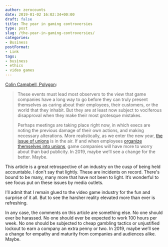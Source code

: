 ```yaml
---
author: zerocounts
date: 2019-01-02 16:02:34+00:00
draft: false
title: The year in gaming controversies
type: post
slug: /the-year-in-gaming-controversies/
categories:
- Business
postFormat:
- Link
tags:
- business
- ethics
- video games
---
```


[Colin Campbell, Polygon](https://www.polygon.com/2018/12/28/18158115/game-industry-mistakes-riot-rockstar-arenanet):

> These events must lead most observers to the view that game companies have a long way to go before they can truly present themselves as caring about their employees, their customers, or the world that they inhabit. But they are at least now subject to vociferous disapproval when they make their most grotesque mistakes.
>
> Perhaps meetings are taking place right now, in which execs are noting the previous damage of their own actions, and making necessary alterations. More realistically, as we enter the new year, [the issue of unions](https://www.polygon.com/2018/3/21/17145242/game-workers-unite-video-game-industry-union) is in the air. If and when employees [organize themselves into unions](https://www.polygon.com/2018/12/27/18156687/game-workers-unite-game-developer-union-us-uk-france), game companies will have more to worry about than bad publicity. In 2019, maybe we’ll see a change for the better. Maybe.

This article is a great retrospective of an industry on the cusp of being held accountable. I don't say that lightly. These are incidents on record. There's bound to be many, many more that have not been to light. It’s wonderful to see focus put on these issues by media outlets.

I’ll admit that I remain glued to the video game industry for the fun and surprise of it all. But to see the harsher reality elevated more than ever is refreshing.

In any case, the comments on this article are something else. No one should ever be harassed. No one should ever be expected to work 100 hours per week. No one should be subjected to cheap gambling tactics or unjustified lockout to earn a company an extra penny or two. In 2019, maybe we’ll see a change for empathy and maturity from companies and audiences alike. Maybe.